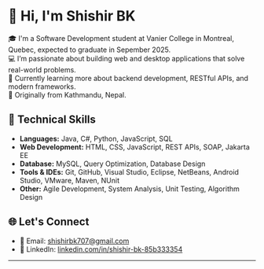 # 👋 Hi, I'm Shishir BK

🎓 I'm a Software Development student at Vanier College in Montreal, Quebec, expected to graduate in Sepember 2025.  
💻 I’m passionate about building web and desktop applications that solve real-world problems.  
🌱 Currently learning more about backend development, RESTful APIs, and modern frameworks.  
📌 Originally from Kathmandu, Nepal.

## 💼 Technical Skills

- **Languages:** Java, C#, Python, JavaScript, SQL  
- **Web Development:** HTML, CSS, JavaScript, REST APIs, SOAP, Jakarta EE  
- **Database:** MySQL, Query Optimization, Database Design  
- **Tools & IDEs:** Git, GitHub, Visual Studio, Eclipse, NetBeans, Android Studio, VMware, Maven, NUnit  
- **Other:** Agile Development, System Analysis, Unit Testing, Algorithm Design


## 🌐 Let's Connect

- 📧 Email: [shishirbk707@gmail.com](mailto:shishirbk707@gmail.com)  
- 🔗 LinkedIn: [linkedin.com/in/shishir-bk-85b333354](https://www.linkedin.com/in/shishir-bk-85b333354)  

---


